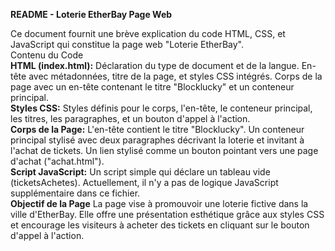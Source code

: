**README - Loterie EtherBay Page Web**<br>

Ce document fournit une brève explication du code HTML, CSS, et JavaScript qui constitue la page web "Loterie EtherBay".<br>
Contenu du Code<br>
		**HTML (index.html):**
Déclaration du type de document et de la langue.
En-tête avec métadonnées, titre de la page, et styles CSS intégrés.
Corps de la page avec un en-tête contenant le titre "Blocklucky" et un conteneur principal.<br>
		**Styles CSS:**
Styles définis pour le corps, l'en-tête, le conteneur principal, les titres, les paragraphes, et un bouton d'appel à l'action.
<br>
		**Corps de la Page:**
L'en-tête contient le titre "Blocklucky".
Un conteneur principal stylisé avec deux paragraphes décrivant la loterie et invitant à l'achat de tickets.
Un lien stylisé comme un bouton pointant vers une page d'achat ("achat.html").<br>
		**Script JavaScript:**
Un script simple qui déclare un tableau vide (ticketsAchetes). Actuellement, il n'y a pas de logique JavaScript supplémentaire dans ce fichier.<br>
                **Objectif de la Page**
La page vise à promouvoir une loterie fictive dans la ville d'EtherBay. Elle offre une présentation esthétique grâce aux styles CSS et encourage les visiteurs à acheter des tickets en cliquant sur le bouton d'appel à l'action.
